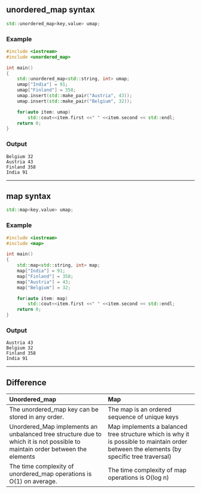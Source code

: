 ## unordered_map syntax
```cpp
std::unordered_map<key,value> umap;
```

### Example
```cpp
#include <iostream>
#include <unordered_map>

int main()
{
    std::unordered_map<std::string, int> umap;
    umap["India"] = 91;
    umap["Finland"] = 358;
    umap.insert(std::make_pair("Austria", 43));
    umap.insert(std::make_pair("Belgium", 32));

    for(auto item: umap)
        std::cout<<item.first <<" " <<item.second << std::endl;
    return 0;
}
```

### Output
```
Belgium 32
Austria 43
Finland 358
India 91
```
-----

## map syntax
```cpp
std::map<key,value> umap;
```
### Example
```cpp
#include <iostream>
#include <map>

int main()
{
    std::map<std::string, int> map;
    map["India"] = 91;
    map["Finland"] = 358;
    map["Austria"] = 43;
    map["Belgium"] = 32;

    for(auto item: map)
        std::cout<<item.first <<" " <<item.second << std::endl;
    return 0;
}
```

### Output
```
Austria 43
Belgium 32
Finland 358
India 91
```
-----

## Difference
| Unordered_map    | Map |
| :-------- | :------- |
| The unordered_map key can be stored in any order.	  | The map is an ordered sequence of unique keys     |
|Unordered_Map implements an unbalanced tree structure due to which it is not possible to maintain order between the elements | Map implements a balanced tree structure which is why it is possible to maintain order between the elements (by specific tree traversal)|
| The time complexity of unordered_map operations is O(1) on average. | The time complexity of map operations is O(log n) |
